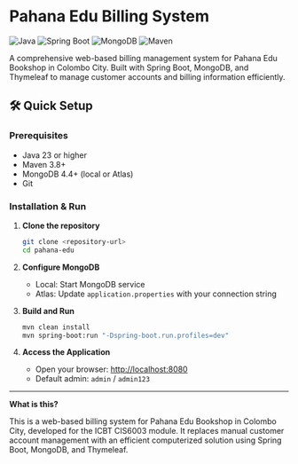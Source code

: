 # Pahana Edu Billing System

![Java](https://img.shields.io/badge/Java-23-orange)
![Spring Boot](https://img.shields.io/badge/Spring%20Boot-3.2.5-green)
![MongoDB](https://img.shields.io/badge/MongoDB-Database-green)
![Maven](https://img.shields.io/badge/Maven-Build-blue)

A comprehensive web-based billing management system for Pahana Edu Bookshop in Colombo City. Built with Spring Boot, MongoDB, and Thymeleaf to manage customer accounts and billing information efficiently.

## 🛠️ Quick Setup

### Prerequisites

- Java 23 or higher
- Maven 3.8+
- MongoDB 4.4+ (local or Atlas)
- Git

### Installation & Run

1. **Clone the repository**
   ```bash
   git clone <repository-url>
   cd pahana-edu
   ```

2. **Configure MongoDB**
   - Local: Start MongoDB service
   - Atlas: Update `application.properties` with your connection string

3. **Build and Run**
   ```bash
   mvn clean install
   mvn spring-boot:run "-Dspring-boot.run.profiles=dev"
   ```

4. **Access the Application**
   - Open your browser: [http://localhost:8080](http://localhost:8080)
   - Default admin: `admin` / `admin123`

---

**What is this?**

This is a web-based billing system for Pahana Edu Bookshop in Colombo City, developed for the ICBT CIS6003 module. It replaces manual customer account management with an efficient computerized solution using Spring Boot, MongoDB, and Thymeleaf.